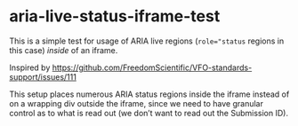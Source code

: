 # aria-live-status-iframe-test

This is a simple test for usage of ARIA live regions (`role="status` regions in this case) _inside_ of an iframe.

Inspired by https://github.com/FreedomScientific/VFO-standards-support/issues/111

This setup places numerous ARIA status regions inside the iframe instead of on a wrapping div outside the iframe, since we need to have granular control as to what is read out (we don’t want to read out the Submission ID).
